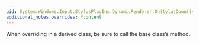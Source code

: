 ```yaml
---
uid: System.Windows.Input.StylusPlugIns.DynamicRenderer.OnStylusDown(System.Windows.Input.StylusPlugIns.RawStylusInput)
additional_notes.overrides: *content
---
```


<p>When overriding <xref href="System.Windows.Input.StylusPlugIns.DynamicRenderer.OnStylusDown(System.Windows.Input.StylusPlugIns.RawStylusInput)"></xref> in a derived class, be sure to call the base class’s <xref href="System.Windows.Input.StylusPlugIns.DynamicRenderer.OnStylusDown(System.Windows.Input.StylusPlugIns.RawStylusInput)"></xref> method.</p>


